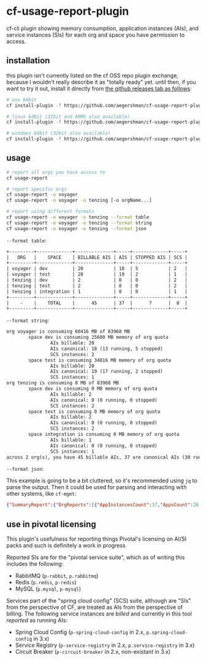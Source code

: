 # cf-usage-report-plugin

cf-cli plugin showing memory consumption, application instances (AIs), and service instances (SIs) for each org and space you have permission to access.

## installation

this plugin isn't currently listed on the cf OSS repo plugin exchange, because I wouldn't really describe it as "totally ready" yet. until then, if you want to try it out, install it directly from [the github releases tab as follows](https://github.com/aegershman/cf-usage-report-plugin/releases):

```sh
# osx 64bit
cf install-plugin -f https://github.com/aegershman/cf-usage-report-plugin/releases/download/2.10.0/cf-usage-report-plugin-darwin

# linux 64bit (32bit and ARM6 also available)
cf install-plugin -f https://github.com/aegershman/cf-usage-report-plugin/releases/download/2.10.0/cf-usage-report-plugin-linux-amd64

# windows 64bit (32bit also available)
cf install-plugin -f https://github.com/aegershman/cf-usage-report-plugin/releases/download/2.10.0/cf-usage-report-plugin-windows-amd64.exe
```

## usage

```sh
# report all orgs you have access to
cf usage-report

# report specific orgs
cf usage-report -o voyager
cf usage-report -o voyager -o tenzing [-o orgName...]

# report using different formats
cf usage-report -o voyager -o tenzing --format table
cf usage-report -o voyager -o tenzing --format string
cf usage-report -o voyager -o tenzing --format json
```

`--format table`:

```txt
+---------+-------------+--------------+-----+-------------+-----+
|   ORG   |    SPACE    | BILLABLE AIS | AIS | STOPPED AIS | SCS |
+---------+-------------+--------------+-----+-------------+-----+
| voyager | dev         | 20           | 18  | 5           | 2   |
| voyager | test        | 20           | 19  | 2           | 1   |
| tenzing | dev         | 2            | 0   | 0           | 2   |
| tenzing | test        | 2            | 0   | 0           | 2   |
| tenzing | integration | 1            | 0   | 0           | 1   |
+---------+-------------+--------------+-----+-------------+-----+
|    -    |    TOTAL    |      45      | 37  |      7      |  8  |
+---------+-------------+--------------+-----+-------------+-----+
```

`--format string`:

```txt
org voyager is consuming 60416 MB of 83968 MB
        space dev is consuming 25600 MB memory of org quota
                AIs billable: 20
                AIs canonical: 18 (13 running, 5 stopped)
                SCS instances: 2
        space test is consuming 34816 MB memory of org quota
                AIs billable: 20
                AIs canonical: 19 (17 running, 2 stopped)
                SCS instances: 1
org tenzing is consuming 0 MB of 83968 MB
        space dev is consuming 0 MB memory of org quota
                AIs billable: 2
                AIs canonical: 0 (0 running, 0 stopped)
                SCS instances: 2
        space test is consuming 0 MB memory of org quota
                AIs billable: 2
                AIs canonical: 0 (0 running, 0 stopped)
                SCS instances: 2
        space integration is consuming 0 MB memory of org quota
                AIs billable: 1
                AIs canonical: 0 (0 running, 0 stopped)
                SCS instances: 1
across 2 org(s), you have 45 billable AIs, 37 are canonical AIs (30 running, 7 stopped), 8 are SCS instances
```

`--format json`:

This example is going to be a bit cluttered, so it's recommended using `jq` to parse the output. Then it could be used for parsing and interacting with other systems, like `cf-mgmt`:

```json
{"SummaryReport":{"OrgReports":[{"AppInstancesCount":37,"AppsCount":28,"BillableAppInstancesCount":40,"BillableServicesCount":13,"MemoryQuota":83968,"MemoryUsage":60416,"Name":"voyager","RunningAppInstancesCount":30,"RunningAppsCount":21,"ServicesCount":16,"ServicesSuiteForPivotalPlatformCount":7,"SpringCloudServicesCount":3,"StoppedAppInstancesCount":7,"StoppedAppsCount":7,"SpaceReports":[{"AppInstancesCount":18,"AppsCount":16,"BillableAppInstancesCount":20,"BillableServicesCount":7,"MemoryQuota":-1,"MemoryUsage":25600,"Name":"dev","RunningAppInstancesCount":13,"RunningAppsCount":11,"ServicesCount":9,"ServicesSuiteForPivotalPlatformCount":4,"SpringCloudServicesCount":2,"StoppedAppInstancesCount":5,"StoppedAppsCount":5},{"AppInstancesCount":19,"AppsCount":12,"BillableAppInstancesCount":20,"BillableServicesCount":6,"MemoryQuota":-1,"MemoryUsage":34816,"Name":"test","RunningAppInstancesCount":17,"RunningAppsCount":10,"ServicesCount":7,"ServicesSuiteForPivotalPlatformCount":3,"SpringCloudServicesCount":1,"StoppedAppInstancesCount":2,"StoppedAppsCount":2}]},{"AppInstancesCount":0,"AppsCount":21,"BillableAppInstancesCount":5,"BillableServicesCount":18,"MemoryQuota":83968,"MemoryUsage":0,"Name":"tenzing","RunningAppInstancesCount":0,"RunningAppsCount":0,"ServicesCount":23,"ServicesSuiteForPivotalPlatformCount":9,"SpringCloudServicesCount":5,"StoppedAppInstancesCount":0,"StoppedAppsCount":21,"SpaceReports":[{"AppInstancesCount":0,"AppsCount":8,"BillableAppInstancesCount":2,"BillableServicesCount":6,"MemoryQuota":-1,"MemoryUsage":0,"Name":"dev","RunningAppInstancesCount":0,"RunningAppsCount":0,"ServicesCount":8,"ServicesSuiteForPivotalPlatformCount":3,"SpringCloudServicesCount":2,"StoppedAppInstancesCount":0,"StoppedAppsCount":8},{"AppInstancesCount":0,"AppsCount":9,"BillableAppInstancesCount":2,"BillableServicesCount":6,"MemoryQuota":-1,"MemoryUsage":0,"Name":"test","RunningAppInstancesCount":0,"RunningAppsCount":0,"ServicesCount":8,"ServicesSuiteForPivotalPlatformCount":3,"SpringCloudServicesCount":2,"StoppedAppInstancesCount":0,"StoppedAppsCount":9},{"AppInstancesCount":0,"AppsCount":4,"BillableAppInstancesCount":1,"BillableServicesCount":6,"MemoryQuota":-1,"MemoryUsage":0,"Name":"integration","RunningAppInstancesCount":0,"RunningAppsCount":0,"ServicesCount":7,"ServicesSuiteForPivotalPlatformCount":3,"SpringCloudServicesCount":1,"StoppedAppInstancesCount":0,"StoppedAppsCount":4}]}],"AppInstancesCount":37,"AppsCount":49,"BillableAppInstancesCount":45,"BillableServicesCount":31,"MemoryQuota":167936,"MemoryUsage":60416,"Name":"voyagertenzing","RunningAppInstancesCount":30,"RunningAppsCount":21,"ServicesCount":39,"ServicesSuiteForPivotalPlatformCount":16,"SpringCloudServicesCount":8,"StoppedAppInstancesCount":7,"StoppedAppsCount":28},"Format":"json"}
```

## use in pivotal licensing

This plugin's usefulness for reporting things Pivotal's licensing on AI/SI packs and such is definitely a work in progress

Reported SIs are for the "pivotal service suite", which as of writing this includes the following:

- RabbitMQ (`p-rabbit`, `p.rabbitmq`)
- Redis (`p.redis`, `p-redis`)
- MySQL (`p.mysql`, `p-mysql`)

Services part of the "spring cloud config" (SCS) suite, although are "SIs" from the perspective of CF, are treated as AIs from the perspective of billing. The following service instances are _billed_ and currently in this tool _reported_ as running AIs:

- Spring Cloud Config (`p-spring-cloud-config` in 2.x, `p.spring-cloud-config` in 3.x)
- Service Registry (`p-service-registry` in 2.x, `p.service-registry` in 3.x)
- Circuit Breaker (`p-circuit-breaker` in 2.x, non-existant in 3.x)
